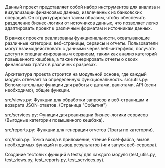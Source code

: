 Данный проект представляет собой набор инструментов для анализа и визуализации финансовых данных, извлеченных из банковских операций. 
Он структурирован таким образом, чтобы обеспечить разделение бизнес-логики от источников данных, что позволяет легко адаптировать проект к различным форматам и источникам данных.


В рамках проекта реализованы функциональности, охватывающие различные категории: веб-страницы, сервисы и отчеты. 
Пользователи могут взаимодействовать с данными через веб-интерфейс, получать доступ к специализированным сервисам, таким как анализ категорий повышенного кешбэка, а также генерировать отчеты о своих финансовых тратах в различных разрезах.


Архитектура проекта строится на модульной основе, где каждый модуль отвечает за определенную функциональность. 
src/utils.py:  Вспомогательные функции для работы с датами, валютами, API (если необходимо), общие функции.

src/views.py: Функции для обработки запросов к веб-страницам и возврата JSON-ответов. (Страница "События")

src/services.py: Функции для реализации бизнес-логики сервисов (Выгодные категории повышенного кешбэка).

src/reports.py: Функции для генерации отчетов (Траты по категории).

src/main.py:  Точка входа в приложение, чтение Excel-файла, вызов необходимых функций и вывод результатов (или запуск веб-сервера).


Создание тестовых функций в tests/ для каждого модуля (test_utils.py, test_views.py, test_reports.py, test_services.py).